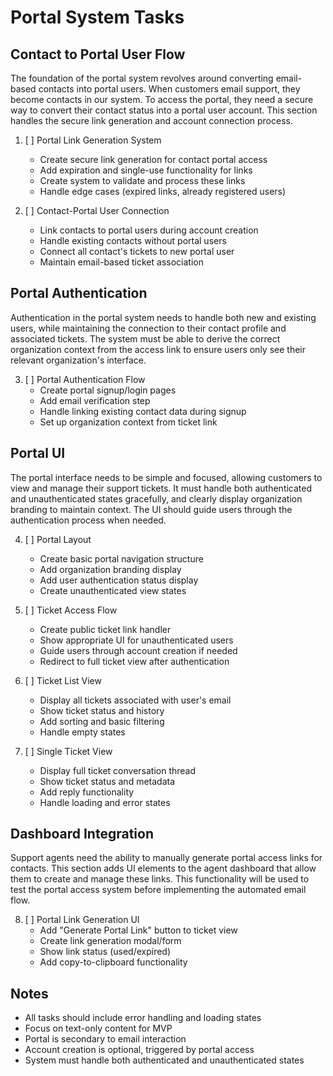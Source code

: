 # Portal System Tasks

## Contact to Portal User Flow
The foundation of the portal system revolves around converting email-based contacts into portal users. When customers email support, they become contacts in our system. To access the portal, they need a secure way to convert their contact status into a portal user account. This section handles the secure link generation and account connection process.

1. [ ] Portal Link Generation System
   - Create secure link generation for contact portal access
   - Add expiration and single-use functionality for links
   - Create system to validate and process these links
   - Handle edge cases (expired links, already registered users)

2. [ ] Contact-Portal User Connection
   - Link contacts to portal users during account creation
   - Handle existing contacts without portal users
   - Connect all contact's tickets to new portal user
   - Maintain email-based ticket association

## Portal Authentication
Authentication in the portal system needs to handle both new and existing users, while maintaining the connection to their contact profile and associated tickets. The system must be able to derive the correct organization context from the access link to ensure users only see their relevant organization's interface.

3. [ ] Portal Authentication Flow
   - Create portal signup/login pages
   - Add email verification step
   - Handle linking existing contact data during signup
   - Set up organization context from ticket link

## Portal UI
The portal interface needs to be simple and focused, allowing customers to view and manage their support tickets. It must handle both authenticated and unauthenticated states gracefully, and clearly display organization branding to maintain context. The UI should guide users through the authentication process when needed.

4. [ ] Portal Layout
   - Create basic portal navigation structure
   - Add organization branding display
   - Add user authentication status display
   - Create unauthenticated view states

5. [ ] Ticket Access Flow
   - Create public ticket link handler
   - Show appropriate UI for unauthenticated users
   - Guide users through account creation if needed
   - Redirect to full ticket view after authentication

6. [ ] Ticket List View
   - Display all tickets associated with user's email
   - Show ticket status and history
   - Add sorting and basic filtering
   - Handle empty states

7. [ ] Single Ticket View
   - Display full ticket conversation thread
   - Show ticket status and metadata
   - Add reply functionality
   - Handle loading and error states

## Dashboard Integration
Support agents need the ability to manually generate portal access links for contacts. This section adds UI elements to the agent dashboard that allow them to create and manage these links. This functionality will be used to test the portal access system before implementing the automated email flow.

8. [ ] Portal Link Generation UI
   - Add "Generate Portal Link" button to ticket view
   - Create link generation modal/form
   - Show link status (used/expired)
   - Add copy-to-clipboard functionality

## Notes
- All tasks should include error handling and loading states
- Focus on text-only content for MVP
- Portal is secondary to email interaction
- Account creation is optional, triggered by portal access
- System must handle both authenticated and unauthenticated states 